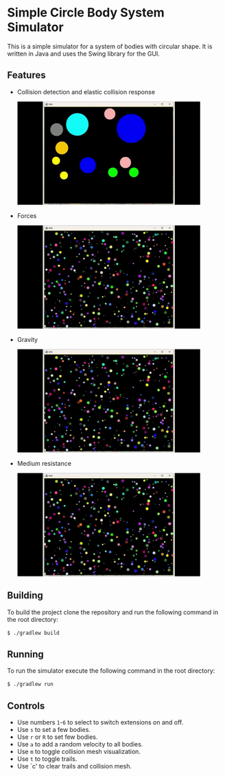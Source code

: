Simple Circle Body System Simulator
===================================

This is a simple simulator for a system of bodies with circular shape. It is written in Java and uses the Swing library
for the GUI.

Features
--------

* Collision detection and elastic collision response

  ![Screenshot](images/fine-collision.gif)

* Forces

  ![Screenshot](images/free-fall.gif)

* Gravity

  ![Screenshot](images/gravity.gif)

* Medium resistance

  ![Screenshot](images/medium-resistance.gif)

Building
--------

To build the project clone the repository and run the following command in the root directory:

```bash
$ ./gradlew build
```

Running
-------

To run the simulator execute the following command in the root directory:

```bash
$ ./gradlew run
```

Controls
--------

- Use numbers `1`-`6` to select to switch extensions on and off.
- Use `s` to set a few bodies.
- Use `r` or `R` to set few bodies.
- Use `a` to add a random velocity to all bodies.
- Use `m` to toggle collision mesh visualization.
- Use `t` to toggle trails.
- Use `c' to clear trails and collision mesh.
